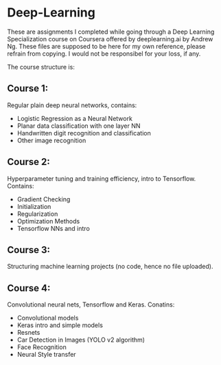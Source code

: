# Deep-Learning
These are assignments I completed while going through a Deep Learning Specialization course on Coursera offered by deeplearning.ai by Andrew Ng.
These files are supposed to be here for my own reference, please refrain from copying. I would not be responsibel for your loss, if any.

The course structure is:

## Course 1:
Regular plain deep neural networks, contains:

  * Logistic Regression as a Neural Network
  * Planar data classification with one layer NN
  * Handwritten digit recognition and classification
  * Other image recognition

## Course 2:
Hyperparameter tuning and training efficiency, intro to Tensorflow. Contains:

* Gradient Checking
* Initialization
* Regularization
* Optimization Methods
* Tensorflow NNs and intro

## Course 3:
Structuring machine learning projects (no code, hence no file uploaded).

## Course 4:
Convolutional neural nets, Tensorflow and Keras. Conatins:

* Convolutional models
* Keras intro and simple models
* Resnets
* Car Detection in Images (YOLO v2 algorithm)
* Face Recognition
* Neural Style transfer
